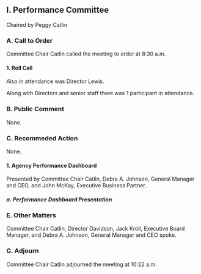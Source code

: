 ## I. Performance Committee

Chaired by Peggy Catlin

### A. Call to Order

Committee Chair Catlin called the meeting to order at 8:30 a.m.

#### 1. Roll Call

Also in attendance was Director Lewis.

Along with Directors and senior staff there was 1 participant in attendance.

### B. Public Comment

None.

### C. Recommeded Action

None.

#### 1. Agency Performance Dashboard

Presented by Committee Chair Catlin, Debra A. Johnson, General Manager and CEO,  and John McKay, Executive Business Partner.

##### a. Performance Dashboard Presentation

### E. Other Matters

Committee Chair Catlin, Director Davidson, Jack Kroll, Executive Board Manager, and  Debra A. Johnson, General Manager and CEO spoke.

### G. Adjourn

Committee Chair Catlin adjourned the meeting at 10:22 a.m.